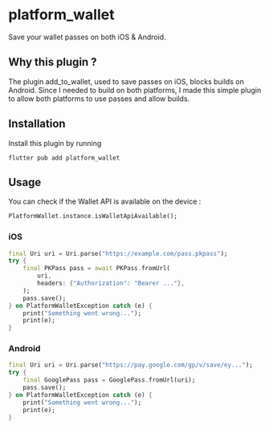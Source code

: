 # platform_wallet

Save your wallet passes on both iOS & Android.

## Why this plugin ?

The plugin add_to_wallet, used to save passes on iOS, blocks builds on Android. Since I needed to build on both platforms, I made this simple plugin to allow both platforms to use passes and allow builds.

## Installation

Install this plugin by running
```
flutter pub add platform_wallet
```

## Usage

You can check if the Wallet API is available on the device :
```dart
PlatformWallet.instance.isWalletApiAvailable();
```

### iOS
```dart
final Uri uri = Uri.parse("https://example.com/pass.pkpass");
try {
	final PKPass pass = await PKPass.fromUrl(
		uri,
		headers: {"Authorization": "Bearer ..."},
	);
	pass.save();
} on PlatformWalletException catch (e) {
	print("Something went wrong...");
	print(e);
}
```

### Android
```dart
final Uri uri = Uri.parse("https://pay.google.com/gp/v/save/ey...");  
try {
	final GooglePass pass = GooglePass.fromUrl(uri);
	pass.save();
} on PlatformWalletException catch (e) {
	print("Something went wrong...");
	print(e);
}
```